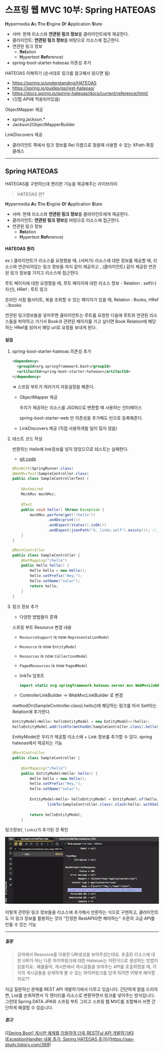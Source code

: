 # 스프링 웹 MVC 10부: Spring HATEOAS

**H**ypermedia **A**s **T**he **E**ngine **O**f **A**pplication **S**tate

* 서버: 현재 리소스와 **연관된 링크 정보**를 클라이언트에게 제공한다.
* 클라이언트: **연관된 링크 정보**를 바탕으로 리소스에 접근한다.
* 연관된 링크 정보
  * **Rel**ation
  * **H**ypertext **Ref**erence)
* spring-boot-starter-hateoas 의존성 추가

HATEOAS 이해하기 (순서대로 링크를 참고해서 읽으면 됨)

* https://spring.io/understanding/HATEOAS
* https://spring.io/guides/gs/rest-hateoas/
* https://docs.spring.io/spring-hateoas/docs/current/reference/html/
* (깃헙 API에 적용되어있음)

ObjectMapper 제공

* spring.jackson.*
* Jackson2ObjectMapperBuilder

LinkDiscovers 제공

* 클라이언트 쪽에서 링크 정보를 Rel 이름으로 찾을때 사용할 수 있는 XPath 확장 클래스

---

## Spring HATEOAS

HATEOAS를 구현하는데 편리한 기능을 제공해주는 라이브러리

> HATEOAS 란?

**H**ypermedia **A**s **T**he **E**ngine **O**f **A**pplication **S**tate

* 서버: 현재 리소스와 **연관된 링크 정보**를 클라이언트에게 제공한다.
* 클라이언트: **연관된 링크 정보**를 바탕으로 리소스에 접근한다.
* 연관된 링크 정보
  * **Rel**ation
  * **H**ypertext **Ref**erence)



#### HATEOAS 원리

ex ) 클라이언트가 리소스를 요청했을 때,  (서버가) 리소스에 대한 정보를 제공할 때, 리소스와 연관되어있는 링크 정보들 까지 같이 제공하고 , (클라이언트) 같이 제공된 연관된 링크 정보를 가지고 리소스에 접근한다.

루트 페이지에 대한 요청했을 때, 루트 페이지에 대한 리소스 정보 - Relation : self(나자신), HRef : 루트 링크

온라인 서점 웹사이트, 북을 조회할 수 있는 페이지가 있을 때, Relation : Books, HRef : /books 

연관된 링크정보들을 넣어주면 클라이언트는 루트를 요청한 다음에 루트와 연관된 리소스들을 파악하고 거기서 Book과 관련된 페이지를 가고 싶다면 Book Relation에 해당하는 HRef를 읽어서 해당 url로 요청을 보내게 된다.



#### 실습

1. spring-boot-starter-hateoas 의존성 추가

   ```xml
   <dependency>
     <groupId>org.springframework.boot</groupId>
     <artifactId>spring-boot-starter-hateoas</artifactId>
   </dependency>
   ```

   ⇒ 스프링 부트가 여러가지 자동설정을 해준다.

   * ObjectMapper 제공

     우리가 제공하는 리소스를 JSON으로 변환할 때 사용하는 인터페이스

     spring-boot-starter-web 만 의존성을 추가해도 빈으로 등록해준다.

   * LinkDiscovers 제공 (직접 사용하게될 일이 많지 않음)

2. 테스트 코드 작성

   반환하는 Hello에 link정보를 넣지 않았으므로 테스트는 실패한다.

   * [git code](https://github.com/blossun/study-spring/commit/160bd4c36a66bd0c1b63bc71a5d1d3f541f0bf5b)

   ```java
   @RunWith(SpringRunner.class)
   @WebMvcTest(SampleController.class)
   public class SampleControllerTest {
   
       @Autowired
       MockMvc mockMvc;
   
       @Test
       public void hello() throws Exception {
           mockMvc.perform(get("/hello"))
                   .andDo(print())
                   .andExpect(status().isOk())
                   .andExpect(jsonPath("$._links.self").exists()); //_links 는 기본적으로 들어온다. self 정보가 있는지 확인
       }
   }
   ```

   ```java
   @RestController
   public class SampleController {
       @GetMapping("/hello")
       public Hello hello() {
           Hello hello = new Hello();
           hello.setPrefix("Hey,");
           hello.setName("solar");
           return hello;
       }
   }
   ```

3. 링크 정보 추가

   * 다양한 방법들이 존재

   스프링 부트 Resource 변경 내용

   - `ResourceSupport` is now `RepresentationModel`
   - `Resource` is now `EntityModel`
   - `Resources` is now `CollectionModel`
   - `PagedResources` is now `PagedModel`
   - linkTo 임포트

     ```java
     import static org.springframework.hateoas.server.mvc.WebMvcLinkBuilder.*;
     ```
   
   * ControllerLinkBuilder → WebMvcLinkBuilder 로 변경
   
   
   
   methodOn(SampleController.class).hello()에 해당하는 링크를 따서 Self라는 Relation에 추가한다.
   
   ```java
   EntityModel<Hello> helloEntityModel = new EntityModel<>(hello);
   helloEntityModel.add(linkTo(methodOn(SampleController.class).hello()).withSelfRel());
   ```
   
   EntityModel은 우리가 제공할 리소스에 + Link 정보를 추가할 수 있다. spring hateoas에서 제공되는 기능
   
   ```java
   @RestController
   public class SampleController {
   
       @GetMapping("/hello")
       public EntityModel<Hello> hello() {
           Hello hello = new Hello();
           hello.setPrefix("Hey,");
           hello.setName("solar");
   
           EntityModel<Hello> helloEntityModel = EntityModel.of(hello,
                   linkTo(SampleController.class).slash(hello).withSelfRel());
   
           return helloEntityModel;
       }
   ```
   
   

링크정보(`_links`)가 추가된 것 확인

![image-20210101222045410](images/image-20210101222045410.png)



이렇게 관련된 링크 정보들을 리소스에 추가해서 반환하는 식으로 구현하고, 클라이언트도 이 링크 정보를 활용하는 것이 "진정한 RestAPI라면 해야하는" 수준의 고급 API를 만들 수 있는 기능



---

##### 질문

> 강의에서 Resource를 이용한 URI생성을 보여주셨는데요. 호출된 리소스에 대한 URI가 아닌 다른 하이퍼링크에 대한 Hateoas는 어떤식으로 생성하는 방법이 있을지요.. 예를들어, 게시판에서 게시글들을 보여주는 API를 호출하였을 때, 각각의 게시글들을 상세하게 볼 수 있는 하이퍼링크를 담게 하려면 어떻게 해야할까요?? 

지금 질문하신 문제를 REST API 개발하기에서 다루고 있습니다. 간단하게 말씀 드리자면, List를 순회하면서 각 엔티티를 리소스로 변환하면서 링크를 넣어주는 방식입니다. 그런데 Spring DATA JPA와 스프링 부트 그리고 스프링 웹 MVC를 조합해서 쓰면 간단하게 해결할 수 있습니다.



##### 참고

[[[Spring Boot\] 게시판 예제를 이용하여 더욱 RESTFul API 개발하기#3 (ExceptionHandler 내용 추가, Spring HATEOAS 추가)](https://sas-study.tistory.com/369)](https://sas-study.tistory.com/369)

